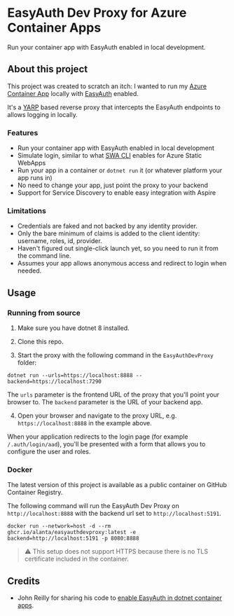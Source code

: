 ﻿# EasyAuth Dev Proxy for Azure Container Apps

Run your container app with EasyAuth enabled in local development.

## About this project

This project was created to scratch an itch: I wanted to run my [Azure Container App](https://learn.microsoft.com/en-us/azure/container-apps/overview) locally with [EasyAuth](https://learn.microsoft.com/en-us/azure/container-apps/authentication) enabled.

It's a [YARP](https://microsoft.github.io/reverse-proxy/) based reverse proxy that intercepts the EasyAuth endpoints to allows logging in locally.

### Features

* Run your container app with EasyAuth enabled in local development
* Simulate login, similar to what [SWA CLI](https://azure.github.io/static-web-apps-cli/) enables for Azure Static WebApps
* Run your app in a container or `dotnet run` it (or whatever platform your app runs in)
* No need to change your app, just point the proxy to your backend
* Support for Service Discovery to enable easy integration with Aspire

### Limitations

* Credentials are faked and not backed by any identity provider.
* Only the bare minimum of claims is added to the client identity: username, roles, id, provider.
* Haven't figured out single-click launch yet, so you need to run it from the command line.
* Assumes your app allows anonymous access and redirect to login when needed.

## Usage

### Running from source

1. Make sure you have dotnet 8 installed.

2. Clone this repo.

3. Start the proxy with the following command in the `EasyAuthDevProxy` folder:

  ```pwsh
  dotnet run --urls=https://localhost:8888 --backend=https://localhost:7290
  ```
  
  The `urls` parameter is the frontend URL of the proxy that you'll point your browser to.
  The `backend` parameter is the URL of your backend app.
  
4. Open your browser and navigate to the proxy URL, e.g. `https://localhost:8888` in the example above.

When your application redirects to the login page (for example `/.auth/login/aad`), you'll be presented with a form that allows you to configure the user and roles.

### Docker

The latest version of this project is available as a public container on GitHub Container Registry.

The following command will run the EasyAuth Dev Proxy on `http://localhost:8888` with the backend url set to `http://localhost:5191`.

```shell
docker run --network=host -d --rm ghcr.io/alanta/easyauthdevproxy:latest -e backend=http://localhost:5191 -p 8080:8888
```

> ⚠️ This setup does not support HTTPS because there is no TLS certificate included in the container.

## Credits

* John Reilly for sharing his code to [enable EasyAuth in dotnet container apps](https://johnnyreilly.com/azure-container-apps-easy-auth-and-dotnet-authentication).
